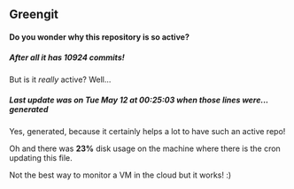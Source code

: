 ## Greengit

#### Do you wonder why this repository is so active?

##### After all it has 10924 commits!

But is it *really* active? Well...

##### Last update was on Tue May 12 at 00:25:03 when those lines were... generated

Yes, generated, because it certainly helps a lot to have such an active repo!

Oh and there was **23%** disk usage on the machine
where there is the cron updating this file.

Not the best way to monitor a VM in the cloud but it works! :)
